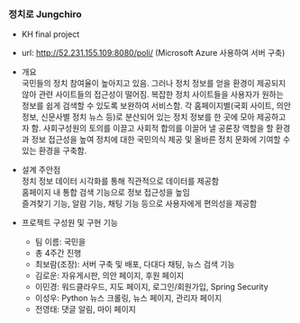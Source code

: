 ### 정치로 Jungchiro  
* KH final project  
* url: http://52.231.155.109:8080/poli/ (Microsoft Azure 사용하여 서버 구축)  

* 개요   
국민들의 정치 참여율이 높아지고 있음. 그러나 정치 정보를 얻을 환경이 제공되지 않아 관련 사이트들의 접근성이 떨어짐. 복잡한 정치 사이트들을 사용자가 원하는 정보를 쉽게 검색할 수 있도록 보완하여 서비스함. 각 홈페이지별(국회 사이트, 의안 정보, 신문사별 정치 뉴스 등)로 분산되어 있는 정치 정보를 한 곳에 모아 제공하고자 함. 사회구성원의 토의를 이끌고 사회적 합의를 이끌어 낼 공론장 역할을 할 환경과 정보 접근성을 높여 정치에 대한 국민의식 제공 및 올바른 정치 문화에 기여할 수 있는 환경을 구축함.   
   
* 설계 주안점   
정치 정보 데이터 시각화를 통해 직관적으로 데이터를 제공함   
홈페이지 내 통합 검색 기능으로 정보 접근성을 높임   
즐겨찾기 기능, 알람 기능, 채팅 기능 등으로 사용자에게 편의성을 제공함   
   
* 프로젝트 구성원 및 구현 기능
  * 팀 이름: 국민을
  * 총 4주간 진행
  * 최보람(조장): 서버 구축 및 배포, 다대다 채팅, 뉴스 검색 기능
  * 김로운: 자유게시판, 의안 페이지, 후원 페이지
  * 이민경: 워드클라우드, 지도 페이지, 로그인/회원가입, Spring Security
  * 이성우: Python 뉴스 크롤링, 뉴스 페이지, 관리자 페이지
  * 전영태: 댓글 알림, 마이 페이지
